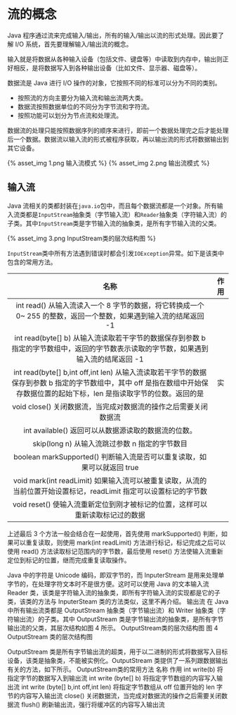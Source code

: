 


# 流的概念
Java 程序通过流来完成输入/输出，所有的输入/输出以流的形式处理。因此要了解 I/O 系统，首先要理解输入/输出流的概念。

输入就是将数据从各种输入设备（包括文件、键盘等）中读取到内存中，输出则正好相反，是将数据写入到各种输出设备（比如文件、显示器、磁盘等）。

数据流是 Java 进行 I/O 操作的对象，它按照不同的标准可以分为不同的类别。
* 按照流的方向主要分为输入流和输出流两大类。
* 数据流按照数据单位的不同分为字节流和字符流。
* 按照功能可以划分为节点流和处理流。

数据流的处理只能按照数据序列的顺序来进行，即前一个数据处理完之后才能处理后一个数据。数据流以输入流的形式被程序获取，再以输出流的形式将数据输出到其它设备。

{% asset_img 1.png 输入流模式 %}
{% asset_img 2.png 输出流模式 %}

## 输入流
Java 流相关的类都封装在`java.io`包中，而且每个数据流都是一个对象。所有输入流类都是`InputStream`抽象类（字节输入流）和`Reader`抽象类（字符输入流）的子类。其中`InputStream`类是字节输入流的抽象类，是所有字节输入流的父类。

{% asset_img 3.png InputStream类的层次结构图 %}

`InputStream`类中所有方法遇到错误时都会引发`IOException`异常。如下是该类中包含的常用方法。

| 名称 | 作用 |
| :--: | :--: |
| int read()	从输入流读入一个 8 字节的数据，将它转换成一个 0~ 255 的整数，返回一个整数，如果遇到输入流的结尾返回 -1 |
| int read(byte[] b)	从输入流读取若干字节的数据保存到参数 b 指定的字节数组中，返回的字节数表示读取的字节数，如果遇到输入流的结尾返回 -1 |
| int read(byte[] b,int off,int len)	从输入流读取若干字节的数据保存到参数 b 指定的字节数组中，其中 off 是指在数组中开始保存数据位置的起始下标，len 是指读取字节的位数。返回的是 |实| 际读取的字节数，如果遇到输入流的结尾则返回 -1 |
| void close()	关闭数据流，当完成对数据流的操作之后需要关闭数据流 |
| int available()	返回可以从数据源读取的数据流的位数。 |
| skip(long n)	从输入流跳过参数 n 指定的字节数目 |
| boolean markSupported()	判断输入流是否可以重复读取，如果可以就返回 true |
| void mark(int readLimit)	如果输入流可以被重复读取，从流的当前位置开始设置标记，readLimit 指定可以设置标记的字节数 |
| void reset()	使输入流重新定位到刚才被标记的位置，这样可以重新读取标记过的数据 |

上述最后 3 个方法一般会结合在一起使用，首先使用 markSupported() 判断，如果可以重复读取，则使用 mark(int readLimit) 方法进行标记，标记完成之后可以使用 read() 方法读取标记范围内的字节数，最后使用 reset() 方法使输入流重新定位到标记的位置，继而完成重复读取操作。

Java 中的字符是 Unicode 编码，即双字节的，而 InputerStream 是用来处理单字节的，在处理字符文本时不是很方便。这时可以使用 Java 的文本输入流 Reader 类，该类是字符输入流的抽象类，即所有字符输入流的实现都是它的子类，该类的方法与 InputerSteam 类的方法类似，这里不再介绍。
输出流
在 Java 中所有输出流类都是 OutputStream 抽象类（字节输出流）和 Writer 抽象类（字符输出流）的子类。其中 OutputStream 类是字节输出流的抽象类，是所有字节输出流的父类，其层次结构如图 4 所示。
OutputStream类的层次结构图
图 4  OutputStream 类的层次结构图

OutputStream 类是所有字节输出流的超类，用于以二进制的形式将数据写入目标设备，该类是抽象类，不能被实例化。OutputStream 类提供了一系列跟数据输出有关的方法，如下所示。
OutputStream类的常用方法
名称	作用
int write(b)	将指定字节的数据写入到输出流
int write (byte[] b)	将指定字节数组的内容写入输出流
int write (byte[] b,int off,int len)	将指定字节数组从 off 位置开始的 len 字节的内容写入输出流
close()	关闭数据流，当完成对数据流的操作之后需要关闭数据流
flush()	刷新输出流，强行将缓冲区的内容写入输出流